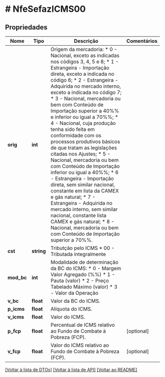 # # NfeSefazICMS00

## Propriedades

Nome | Tipo | Descrição | Comentários
------------ | ------------- | ------------- | -------------
**orig** | **int** | Origem da mercadoria:  * 0 - Nacional, exceto as indicadas nos códigos 3, 4, 5 e 8;  * 1 - Estrangeira - Importação direta, exceto a indicada no código 6;  * 2 - Estrangeira - Adquirida no mercado interno, exceto a indicada no código 7;  * 3 - Nacional, mercadoria ou bem com Conteúdo de Importação superior a 40%% e inferior ou igual a 70%%;  * 4 - Nacional, cuja produção tenha sido feita em conformidade com os processos produtivos básicos de que tratam as legislações citadas nos Ajustes;  * 5 - Nacional, mercadoria ou bem com Conteúdo de Importação inferior ou igual a 40%%;  * 6 - Estrangeira - Importação direta, sem similar nacional, constante em lista da CAMEX e gás natural;  * 7 - Estrangeira - Adquirida no mercado interno, sem similar nacional, constante lista CAMEX e gás natural;  * 8 - Nacional, mercadoria ou bem com Conteúdo de Importação superior a 70%%. |
**cst** | **string** | Tributção pelo ICMS  * 00 - Tributada integralmente |
**mod_bc** | **int** | Modalidade de determinação da BC do ICMS:  * 0 - Margem Valor Agregado (%%)  * 1 - Pauta (valor)  * 2 - Preço Tabelado Máximo (valor)  * 3 - Valor da Operação |
**v_bc** | **float** | Valor da BC do ICMS. |
**p_icms** | **float** | Alíquota do ICMS. |
**v_icms** | **float** | Valor do ICMS. |
**p_fcp** | **float** | Percentual de ICMS relativo ao Fundo de Combate à Pobreza (FCP). | [optional]
**v_fcp** | **float** | Valor do ICMS relativo ao Fundo de Combate à Pobreza (FCP). | [optional]

[[Voltar à lista de DTOs]](../../README.md#models) [[Voltar à lista de API]](../../README.md#endpoints) [[Voltar ao README]](../../README.md)
